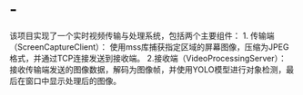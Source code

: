 # -
该项目实现了一个实时视频传输与处理系统，包括两个主要组件： 1. 传输端（ScreenCaptureClient）： 使用mss库捕获指定区域的屏幕图像，压缩为JPEG格式，并通过TCP连接发送到接收端。 2.接收端（VideoProcessingServer）： 接收传输端发送的图像数据，解码为图像帧，并使用YOLO模型进行对象检测，最后在窗口中显示处理后的图像。
